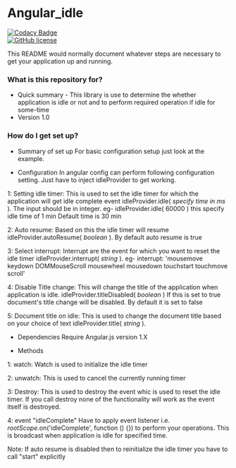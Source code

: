 # Angular_idle #

[![Codacy Badge](https://api.codacy.com/project/badge/Grade/94f190553d604a3895b999cb82e2622b)](https://www.codacy.com/app/tushar/Angular_idle?utm_source=github.com&amp;utm_medium=referral&amp;utm_content=nimjetushar/Angular_idle&amp;utm_campaign=Badge_Grade)
<br/>
[![GitHub license](https://img.shields.io/github/license/nimjetushar/Angular_idle.svg)](https://github.com/nimjetushar/Angular_idle/blob/master/LICENSE)

This README would normally document whatever steps are necessary to get your application up and running.

### What is this repository for? ###

* Quick summary - This library is use to determine the whether application is idle or not and to perform
required operation if idle for some-time
* Version 1.0


### How do I get set up? ###

* Summary of set up
For basic configuration setup just look at the example.

* Configuration
In angular config can perform following configuration setting. Just have to inject idleProvider to get working.

1: Setting idle timer:
This is used to set the idle timer for which the application will get idle complete event
idleProvider.idle( *specify time in ms* ).
The input should be in integer.
eg- idleProvider.idle( 60000 ) this specify idle time of 1 min
Default time is 30 min

2: Auto resume:
Based on this the idle timer will resume
idleProvider.autoResume( *boolean* ).
By default auto resume is true

3: Select interrupt:
Interrupt are the event for which you want to reset the idle timer
idleProvider.interrupt( *string* ).
eg- interrupt: 'mousemove keydown DOMMouseScroll mousewheel mousedown touchstart touchmove scroll'

4: Disable Title change:
This will change the title of the application when application is idle.
idleProvider.titleDisabled( *boolean* )
If this is set to true document's title change will be disabled.
By default it is set to false

5: Document title on idle:
This is used to change the document title based on your choice of text
idleProvider.title( *string* ).


* Dependencies
Require Angular.js version 1.X


* Methods

1: watch:
Watch is used to initialize the idle timer

2: unwatch:
This is used to cancel the currently running timer

3: Destroy:
This is used to destroy the event whic is used to reset the idle timer.
If you call destroy none of the functionality will work as the event itself is destroyed.

4: event "idleComplete"
Have to apply event listener i.e. $rootScope.$on('idleComplete', function () {}) to perform your operations.
This is broadcast when application is idle for specified time.

Note:
If auto resume is disabled then to reinitialize the idle timer you have to call "start" explicitly

